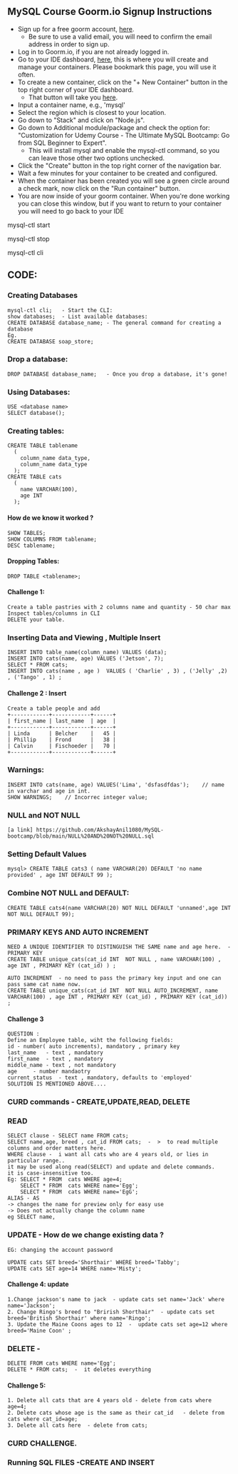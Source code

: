 ## MySQL Course Goorm.io Signup Instructions

- Sign up for a free goorm account, [here](https://accounts.goorm.io/signup).
	- Be sure to use a valid email, you will need to confirm the email address in order to sign up.
- Log in to Goorm.io, if you are not already logged in.
- Go to your IDE dashboard, [here](https://ide.goorm.io/my), this is where you will create and manage your containers. Please bookmark this page, you will use it often.
- To create a new container, click on the "+ New Container" button in the top right corner of your IDE dashboard.
	- That button will take you [here](https://ide.goorm.io/container/new).
- Input a container name, e.g., 'mysql'
- Select the region which is closest to your location.
- Go down to "Stack" and click on "Node.js".
- Go down to Additional module/package and check the option for: "Customization for Udemy Course - The Ultimate MySQL Bootcamp: Go from SQL Beginner to Expert".
	- This will install mysql and enable the mysql-ctl command, so you can leave those other two options unchecked.
- Click the "Create" button in the top right corner of the navigation bar.
- Wait a few minutes for your container to be created and configured.
- When the container has been created you will see a green circle around a check mark, now click on the "Run container" button.
- You are now inside of your goorm container. When you're done working you can close this window, but if you want to return to your container you will need to go back to your IDE 

mysql-ctl start

mysql-ctl stop

mysql-ctl cli
## CODE:
### Creating Databases
	mysql-ctl cli;   - Start the CLI:
	show databases;  - List available databases:
	CREATE DATABASE database_name; - The general command for creating a database
	Eg.
	CREATE DATABASE soap_store; 
### Drop a database:
	DROP DATABASE database_name;   - Once you drop a database, it's gone!
### Using Databases:
	USE <database name>
	SELECT database();
### Creating tables:
	CREATE TABLE tablename
	  (
	    column_name data_type,
	    column_name data_type
	  );
	CREATE TABLE cats
	  (
	    name VARCHAR(100),
	    age INT
	  );
#### How de we know it worked ?
	SHOW TABLES;
	SHOW COLUMNS FROM tablename;
	DESC tablename;
#### Dropping Tables:
	DROP TABLE <tablename>; 
#### Challenge 1:  
	Create a table pastries with 2 columns name and quantity - 50 char max
	Inspect tables/columns in CLI
	DELETE your table.
### Inserting Data and Viewing , Multiple Insert
	INSERT INTO table_name(column_name) VALUES (data);
	INSERT INTO cats(name, age) VALUES ('Jetson', 7);
	SELECT * FROM cats;
	INSERT INTO cats(name , age )  VALUES ( 'Charlie' , 3) , ('Jelly' ,2) , ('Tango' , 1) ;
#### Challenge 2 :  Insert
	Create a table people and add
	+------------+------------+------+
	| first_name | last_name  | age  |
	+------------+------------+------+
	| Linda      | Belcher    |   45 |
	| Phillip    | Frond      |   38 |
	| Calvin     | Fischoeder |   70 |	
	+------------+------------+------+
### Warnings: 
	INSERT INTO cats(name, age) VALUES('Lima', 'dsfasdfdas');    // name in varchar and age in int.
	SHOW WARNINGS;    // Incorrec integer value;
### NULL and NOT NULL
	[a link] https://github.com/AkshayAnil1080/MySQL-bootcamp/blob/main/NULL%20AND%20NOT%20NULL.sql
### Setting Default Values
	mysql> CREATE TABLE cats3 ( name VARCHAR(20) DEFAULT 'no name provided' , age INT DEFAULT 99 );
### Combine NOT NULL and DEFAULT:
	CREATE TABLE cats4(name VARCHAR(20) NOT NULL DEFAULT 'unnamed',age INT NOT NULL DEFAULT 99);
	
### PRIMARY KEYS AND AUTO INCREMENT
	NEED A UNIQUE IDENTIFIER TO DISTINGUISH THE SAME name and age here.  - PRIMARY KEY
	CREATE TABLE unique_cats(cat_id INT  NOT NULL , name VARCHAR(100) , age INT , PRIMARY KEY (cat_id) ) ;
	
	AUTO INCREMENT  - no need to pass the primary key input and one can pass same cat name now.
	CREATE TABLE unique_cats(cat_id INT  NOT NULL AUTO_INCREMENT, name VARCHAR(100) , age INT , PRIMARY KEY (cat_id) , PRIMARY KEY (cat_id)) ;
#### Challenge 3
	QUESTION : 
	Define an Employee table, wiht the following fields:
	id - number( auto increments), mandatory , primary key
	last_name  	- text , mandatory
	first_name	- text , mandatory
	middle_name	- text , not mandatory
	age		- number mandaotry
	current_status	- text , mandatory, defaults to 'employed'
	SOLUTION IS MENTIONED ABOVE....

### CURD commands - CREATE,UPDATE,READ, DELETE
### READ 
	SELECT clause - SELECT name FROM cats;
	SELECT name,age, breed , cat_id FROM cats;	-  >  to read multiple columns and order matters here.
	WHERE clause -  i want all cats who are 4 years old, or lies in particular range..
	it may be used along read(SELECT) and update and delete commands.
	it is case-insensitive too.
	Eg: SELECT * FROM  cats WHERE age=4; 
	    SELECT * FROM  cats WHERE name='Egg';
	    SELECT * FROM  cats WHERE name='EgG';
	ALIAS - AS
	-> changes the name for preview only for easy use
	-> Does not actually change the column name
	eg SELECT name,
	
### UPDATE - How de we change existing data ?
	EG: changing the account password
			
	UPDATE cats SET breed='Shorthair' WHERE breed='Tabby';
	UPDATE cats SET age=14 WHERE name='Misty';
#### Challenge 4: update
	1.Change jackson's name to jack  - update cats set name='Jack' where name='Jackson';
	2. Change Ringo's breed to "Brirish Shorthair"  - update cats set breed='British Shorthair' where name='Ringo';
	3. Update the Maine Coons ages to 12  -  update cats set age=12 where breed='Maine Coon' ;

### DELETE -  
	DELETE FROM cats WHERE name='Egg';
	DELETE * FROM cats;  -  it deletes everything 
#### Challenge 5: 
	1. Delete all cats that are 4 years old - delete from cats where age=4;
	2. Delete cats whose age is the same as their cat_id   - delete from cats where cat_id=age;
	3. Delete all cats here  - delete from cats;
	
### CURD CHALLENGE. 
### Running SQL FILES -CREATE AND INSERT
	